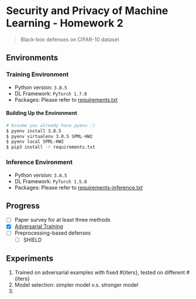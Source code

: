 # Security and Privacy of Machine Learning - Homework 2
> Black-box defenses on CIFAR-10 dataset

## Environments
### Training Environment
- Python version: `3.8.5`
- DL Framework: `PyTorch 1.7.0`
- Packages: Please refer to [requirements.txt](./requirements.txt)

#### Building Up the Environment
```bash
# Assume you already have pyenv :)
$ pyenv install 3.8.5
$ pyenv virtualenv 3.8.5 SPML-HW2
$ pyenv local SPML-HW2
$ pip3 install -r requirements.txt
```

### Inference Environment
- Python version: `3.8.5`
- DL Framework: `PyTorch 1.5.0`
- Packages: Please refer to [requirements-inference.txt](./requirements-inference.txt)

## Progress
- [ ] Paper survey for at least three methods
- [x] [Adversarial Training](https://arxiv.org/abs/1706.06083)
- [ ] Preprocessing-based defenses
    - [ ] SHIELD

## Experiments
1. Trained on adversarial examples with fixed \#{iters}, tested on different \#{iters}
2. Model selection: simpler model v.s. stronger model
3.
